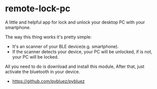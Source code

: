 # remote-lock-pc

A little and helpful app for lock and unlock your desktop PC with your smartphone.

The way this thing works it's pretty simple:
 - It's an scanner of your BLE device(e.g. smartphone).
 - If the scanner detects your device, your PC will be unlocked, if is not, your PC will be locked.

All you need to do is download and install this module, After that, just activate the bluetooth in your device.
- https://github.com/pybluez/pybluez

